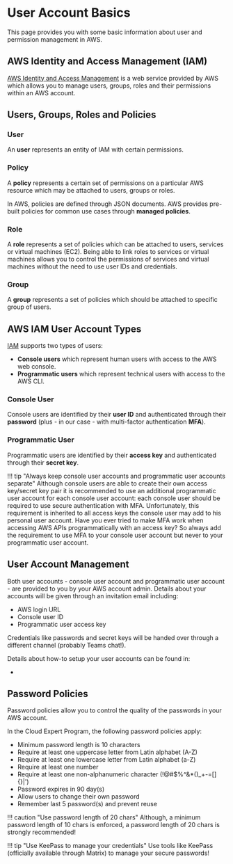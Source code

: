 # User Account Basics

This page provides you with some basic information about user and permission management in AWS.

## AWS Identity and Access Management (IAM)

[AWS Identity and Access Management](https://docs.aws.amazon.com/IAM/latest/UserGuide/introduction.html)
is a web service provided by AWS which allows you to manage users, groups, roles and their permissions within an AWS account. 

## Users, Groups, Roles and Policies

### User
An __user__ represents an entity of IAM with certain permissions.

### Policy

A __policy__ represents a certain set of permissions on a particular AWS resource which may be attached to users, groups or roles. 

In AWS, policies are defined through JSON documents. AWS provides pre-built policies for common use cases through 
__managed policies__. 

### Role

A __role__ represents a set of policies which can be attached to users, services or virtual machines (EC2). Being able 
to link roles to services or virtual machines allows you to control the permissions of services and virtual machines 
without the need to use user IDs and credentials.

### Group

A __group__ represents a set of policies which should be attached to specific group of users.
 
## AWS IAM User Account Types

[IAM](https://docs.aws.amazon.com/IAM/latest/UserGuide/introduction.html) supports two types of users:

* __Console users__ which represent human users with access to the AWS web console.
* __Programmatic users__ which represent technical users with access to the AWS CLI.

### Console User

Console users are identified by their __user ID__ and authenticated through their __password__ (plus - in our case - 
with multi-factor authentication __MFA__).

### Programmatic User

Programmatic users are identified by their __access key__ and authenticated through their __secret key__. 

!!! tip "Always keep console user accounts and programmatic user accounts separate"
    Although console users are able to create their own access key/secret key pair it is recommended to use an additional
    programmatic user account for each console user account: each console user should be required to use secure authentication 
    with MFA. Unfortunately, this requirement is inherited to all access keys the console user may add to his personal user account.
    Have you ever tried to make MFA work when accessing AWS APIs programmatically with an access key? So always add the 
    requirement to use MFA to your console user account but never to your programmatic user account. 

## User Account Management

Both user accounts - console user account and programmatic user account - are provided to you by your AWS account admin.
Details about your accounts will be given through an invitation email including:

* AWS login URL
* Console user ID
* Programmatic user access key

Credentials like passwords and secret keys will be handed over through a different channel (probably Teams chat!).

Details about how-to setup your user accounts can be found in:

* []()  

## Password Policies

Password policies allow you to control the quality of the passwords in your AWS account.

In the Cloud Expert Program, the following password policies apply:

* Minimum password length is 10 characters
* Require at least one uppercase letter from Latin alphabet (A-Z)
* Require at least one lowercase letter from Latin alphabet (a-Z)
* Require at least one number
* Require at least one non-alphanumeric character (!@#$%^&*()_+-=[]{}|')
* Password expires in 90 day(s)
* Allow users to change their own password
* Remember last 5 password(s) and prevent reuse

!!! caution "Use password length of 20 chars"
    Although, a minimum password length of 10 chars is enforced, a password length of 20 chars is strongly recommended!
     
!!! tip "Use KeePass to manage your credentials"
    Use tools like KeePass (officially available through Matrix) to manage your secure passwords!
 
